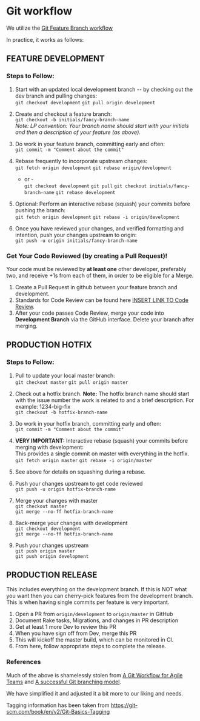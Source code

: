 # Git workflow

We utilize the [Git Feature Branch workflow](https://www.atlassian.com/git/tutorials/comparing-workflows/feature-branch-workflow)

In practice, it works as follows:

## FEATURE DEVELOPMENT

### Steps to Follow:

1. Start with an updated local development branch -- by checking out the dev branch and pulling changes:  
`git checkout development`
`git pull origin development`

1. Create and checkout a feature branch:  
`git checkout -b initials/fancy-branch-name`  
*Note: LP convention: Your branch name should start with your initials and then a description of your feature (as above).*

1. Do work in your feature branch, committing early and often:  
`git commit -m "Comment about the commit"`

1. Rebase frequently to incorporate upstream changes:  
`git fetch origin development`
`git rebase origin/development`

    - or -  
`git checkout development`
`git pull`
`git checkout initials/fancy-branch-name`
`git rebase development`

1. Optional: Perform an interactive rebase (squash) your commits before pushing the branch:  
`git fetch origin development`
`git rebase -i origin/development`

1. Once you have reviewed your changes, and verified formatting and intention, push your changes upstream to origin:  
`git push -u origin initials/fancy-branch-name`

### Get Your Code Reviewed (by creating a Pull Request)!

Your code must be reviewed by **at least one** other developer, preferably two,  and receive +1s from each of them, in order to be eligible for a Merge.

1. Create a Pull Request in github between your feature branch and development.
1. Standards for Code Review can be found here [INSERT LINK TO Code Review](#LINK).
1. After your code passes Code Review, merge your code into **Development Branch** via the GitHub interface. Delete your branch after merging.

## PRODUCTION HOTFIX

### Steps to Follow:

1. Pull to update your local master branch:  
`git checkout master`
`git pull origin master`

1. Check out a hotfix branch.  **Note:** The hotfix branch name should start with the issue number the work is related to and a brief description. For example: 1234-big-fix  
`git checkout -b hotfix-branch-name`

1. Do work in your hotfix branch, committing early and often:  
`git commit -m "Comment about the commit"`

1. **VERY IMPORTANT:** Interactive rebase (squash) your commits before merging with development:  
This provides a single commit on master with everything in the hotfix.  
`git fetch origin master`
`git rebase -i origin/master`

1. See above for details on squashing during a rebase.  
1. Push your changes upstream to get code reviewed  
`git push -u origin hotfix-branch-name`
1. Merge your changes with master  
`git checkout master`  
`git merge --no-ff hotfix-branch-name`  
1. Back-merge your changes with development  
`git checkout development`  
`git merge --no-ff hotfix-branch-name`  
1. Push your changes upstream  
`git push origin master`  
`git push origin development`  

## PRODUCTION RELEASE

This includes everything on the development branch. If this is NOT what you want then you can cherry-pick features from the development branch. This is when having single commits per feature is very important.

1. Open a PR from `origin/development` to `origin/master` in GitHub
1. Document Rake tasks, Migrations, and changes in PR description
1. Get at least 1 more Dev to review this PR
1. When you have sign off from Dev, merge this PR
1. This will kickoff the master build, which can be monitored in CI.
1. From here, follow appropriate steps to complete the release.

### References

Much of the above is shamelessly stolen from [A Git Workflow for Agile Teams](http://reinh.com/blog/2009/03/02/a-git-workflow-for-agile-teams.html) and [A successful Git branching model](http://nvie.com/posts/a-successful-git-branching-model/).

We have simplified it and adjusted it a bit more to our liking and needs.

Tagging information has been taken from <https://git-scm.com/book/en/v2/Git-Basics-Tagging>
